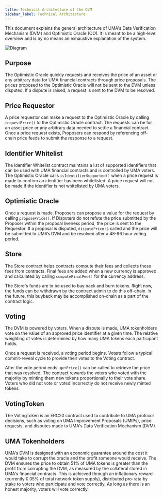 ```yaml
---
title: Technical Architecture of the DVM
sidebar_label: Technical Architecture
---
```


This document explains the general architecture of UMA's Data Verification Mechanism (DVM) and Optimistic Oracle (OO). It is meant to be a high-level overview and is by no means an exhaustive explanation of the system.

![Diagram](/docs/oracle/OO-architecture-diagram-v3.png)

## Purpose

The Optimistic Oracle quickly requests and receives the price of an asset or any arbitrary data for UMA financial contracts through price proposals. The prices proposed to the Optimistic Oracle will not be sent to the DVM unless disputed. If a dispute is raised, a request is sent to the DVM to be resolved.

## Price Requestor

A price requestor can make a request to the Optimistic Oracle by calling `requestPrice()` to the Optimistic Oracle contract. The requests can be for an asset price or any arbitrary data needed to settle a financial contract. Once a price request exists, Proposers can respond by referencing off-chain price feeds to submit the response to a request.

## Identifier Whitelist

The Identifier Whitelist contract maintains a list of supported identifiers that can be used with UMA financial contracts and is controlled by UMA voters. The Optimistic Oracle calls `isIdentifierSupported()` when a price request is made to confirm an identifier has been whitelisted. A price request will not be made if the identifier is not whitelisted by UMA voters.

## Optimistic Oracle

Once a request is made, Proposers can propose a value for the request by calling `proposePrice()`. If Disputers do not refute the price submitted by the Proposer within the proposal liveness period, the price is sent to the Requestor. If a proposal is disputed, `disputePrice` is called and the price will be submitted to UMA’s DVM and be resolved after a 48-96 hour voting period.

## Store

The Store contract helps contracts compute their fees and collects those fees from contracts. Final fees are added when a new currency is approved and calculated by calling `computeFinalFee()` for the currency address.

The Store's funds are to be used to buy back and burn tokens. Right now, the funds can be withdrawn by the contract admin to do this off-chain. In the future, this buyback may be accomplished on-chain as a part of the contract logic.

## Voting

The DVM is powered by voters. When a dispute is made, UMA tokenholders vote on the value of an approved price identifier at a given time. The relative weighting of votes is determined by how many UMA tokens each participant holds.

Once a request is received, a voting period begins. Voters follow a typical commit-reveal cycle to provide their votes to the Voting contract.

After the vote period ends, `getPrice()` can be called to retrieve the price that was resolved. The contract rewards the voters who voted with the majority by minting them new tokens proportionally to their vote share. Voters who did not vote or voted incorrectly do not receive newly minted tokens.

## VotingToken

The VotingToken is an ERC20 contract used to contribute to UMA protocol decisions, such as voting on UMA Improvement Proposals (UMIPs), price requests, and disputes made to UMA's Data Verification Mechanism (DVM).

## UMA Tokenholders

UMA's DVM is designed with an economic guarantee around the cost it would take to corrupt the oracle and the profit someone would receive. The DVM ensures the price to obtain 51% of UMA tokens is greater than the profit from corrupting the DVM, as measured by the collateral stored in UMA's financial contracts. This is achieved through an inflationary reward (currently 0.05% of total network token supply), distributed pro-rata by stake to voters who participate and vote correctly. As long as there is an honest majority, voters will vote correctly.
